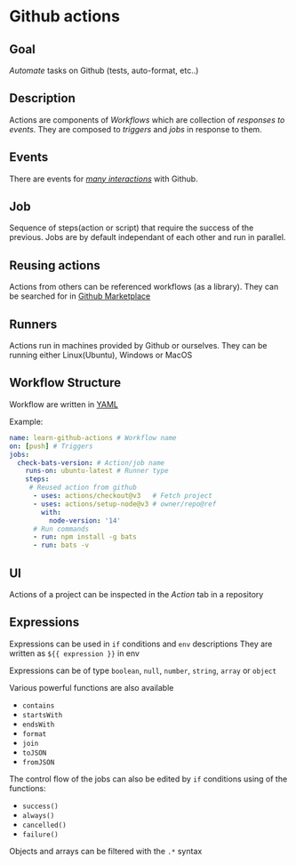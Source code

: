 # Github actions

## Goal
*Automate* tasks on Github (tests, auto-format, etc..)

## Description
Actions are components of *Workflows* which are collection of
*responses to events*.
They are composed to *triggers* and *jobs* in response to them.

## Events
There are events for
[*many interactions*](https://docs.github.com/en/actions/reference/events-that-trigger-workflows)
with Github.

## Job
Sequence of steps(action or script) that require the success of the previous.
Jobs are by default independant of each other and run in parallel.

## Reusing actions
Actions from others can be referenced workflows (as a library).
They can be searched for in
[Github Marketplace](https://github.com/marketplace?type=actions)

## Runners
Actions run in machines provided by Github or ourselves.
They can be running either Linux(Ubuntu), Windows or MacOS

## Workflow Structure
Workflow are written in [YAML](https://en.wikipedia.org/wiki/YAML)

Example:
```yaml
name: learn-github-actions # Workflow name
on: [push] # Triggers
jobs:
  check-bats-version: # Action/job name
    runs-on: ubuntu-latest # Runner type
    steps:
     # Reused action from github
      - uses: actions/checkout@v3   # Fetch project
      - uses: actions/setup-node@v3 # owner/repo@ref
        with:
          node-version: '14'
      # Run commands
      - run: npm install -g bats
      - run: bats -v
```

## UI
Actions of a project can be inspected in the *Action* tab in a repository

## Expressions
Expressions can be used in `if` conditions and `env` descriptions
They are written as `${{ expression }}` in env

Expressions can be of type `boolean`, `null`, `number`, `string`, `array` or `object`

Various powerful functions are also available
- `contains`
- `startsWith`
- `endsWith`
- `format`
- `join`
- `toJSON`
- `fromJSON`

The control flow of the jobs can also be edited by `if` conditions using of the functions:
- `success()`
- `always()`
- `cancelled()`
- `failure()`

Objects and arrays can be filtered with the `.*` syntax
